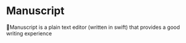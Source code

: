 # Manuscript
📝Manuscript is a plain text editor (written in swift) that provides a good writing experience
